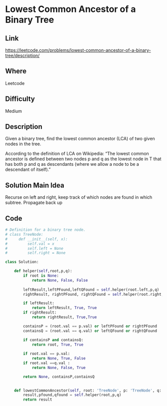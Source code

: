 # Lowest Common Ancestor of a Binary Tree

## Link

https://leetcode.com/problems/lowest-common-ancestor-of-a-binary-tree/description/

## Where

Leetcode

## Difficulty

Medium

## Description

Given a binary tree, find the lowest common ancestor (LCA) of two given nodes in the tree.

According to the definition of LCA on Wikipedia: “The lowest common ancestor is defined between two nodes p and q as the lowest node in T that has both p and q as descendants (where we allow a node to be a descendant of itself).”

## Solution Main Idea

Recurse on left and right, keep track of which nodes are found in which subtree. Propagate back up


## Code

```python
# Definition for a binary tree node.
# class TreeNode:
#     def __init__(self, x):
#         self.val = x
#         self.left = None
#         self.right = None

class Solution:

    def helper(self,root,p,q):
        if root is None:
            return None, False, False
        
        leftResult,leftPFound,leftQFound = self.helper(root.left,p,q)
        rightResult, rightPFound, rightQFound = self.helper(root.right,p,q)

        if leftResult:
            return leftResult, True, True
        if rightResult:
            return rightResult, True,True

        containsP = (root.val == p.val) or leftPFound or rightPFound
        containsQ = (root.val == q.val) or leftQFound or rightQFound

        if containsP and containsQ:
            return root, True, True
        
        if root.val == p.val:
            return None, True, False
        if root.val ==q.val :
            return None, False, True

        return None, containsP,containsQ
    

    def lowestCommonAncestor(self, root: 'TreeNode', p: 'TreeNode', q: 'TreeNode') -> 'TreeNode':
        result,pfound,qfound = self.helper(root,p,q)
        return result
        
```
